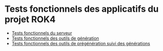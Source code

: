 # Tests fonctionnels des applicatifs du projet ROK4

* [Tests fonctionnels du serveur](server/README.md)
* [Tests fonctionnels des outils de génération](generation/README.md)
* [Tests fonctionnels des outils de prégénération suivi des générations](fullgeneration/README.md)